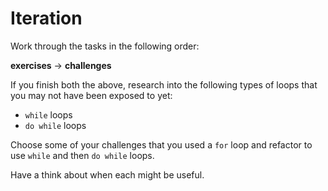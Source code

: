 # Iteration

Work through the tasks in the following order:

**exercises** -> **challenges**

If you finish both the above, research into the following types of loops that you may not have been exposed to yet:

- `while` loops
- `do while` loops

Choose some of your challenges that you used a `for` loop and refactor to use `while` and then `do while` loops.

Have a think about when each might be useful.
